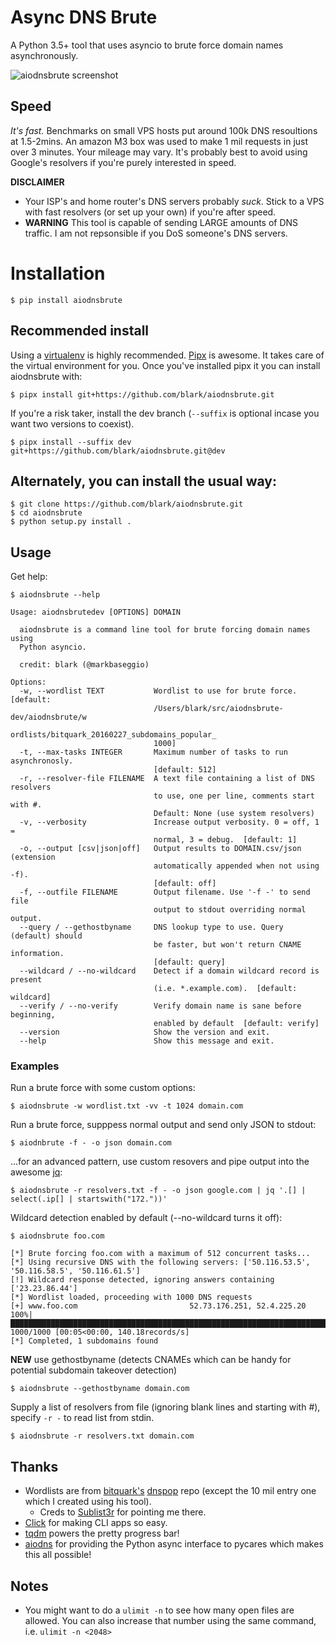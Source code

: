 # Async DNS Brute

A Python 3.5+ tool that uses asyncio to brute force domain names asynchronously.

![aiodnsbrute screenshot](screenshot.png)

## Speed

*It's fast.* Benchmarks on small VPS hosts put around 100k DNS resoultions at 1.5-2mins. An amazon M3 box was used to make 1 mil requests in just over 3 minutes. Your mileage may vary. It's probably best to avoid using Google's resolvers if you're purely interested in speed.

**DISCLAIMER**
- Your ISP's and home router's DNS servers probably _suck_. Stick to a VPS with fast resolvers (or set up your own) if you're after speed.
- **WARNING** This tool is capable of sending LARGE amounts of DNS traffic. I am not repsonsible if you DoS someone's DNS servers.

# Installation

    $ pip install aiodnsbrute

## Recommended install

Using a [virtualenv](https://virtualenv.pypa.io/en/latest/userguide/#usage) is highly recommended. [Pipx](https://github.com/pypa/pipx) is awesome. It takes care of the virtual environment for you. Once you've installed pipx it you can install aiodnsbrute with:

    $ pipx install git+https://github.com/blark/aiodnsbrute.git

If you're a risk taker, install the dev branch (`--suffix` is optional incase you want two versions to coexist).

    $ pipx install --suffix dev git+https://github.com/blark/aiodnsbrute.git@dev


## Alternately, you can install the usual way:

    $ git clone https://github.com/blark/aiodnsbrute.git
    $ cd aiodnsbrute
    $ python setup.py install .

## Usage

Get help:

    $ aiodnsbrute --help

    Usage: aiodnsbrutedev [OPTIONS] DOMAIN

      aiodnsbrute is a command line tool for brute forcing domain names using
      Python asyncio.

      credit: blark (@markbaseggio)

    Options:
      -w, --wordlist TEXT           Wordlist to use for brute force.  [default:
                                    /Users/blark/src/aiodnsbrute-dev/aiodnsbrute/w
                                    ordlists/bitquark_20160227_subdomains_popular_
                                    1000]
      -t, --max-tasks INTEGER       Maximum number of tasks to run asynchronosly.
                                    [default: 512]
      -r, --resolver-file FILENAME  A text file containing a list of DNS resolvers
                                    to use, one per line, comments start with #.
                                    Default: None (use system resolvers)
      -v, --verbosity               Increase output verbosity. 0 = off, 1 =
                                    normal, 3 = debug.  [default: 1]
      -o, --output [csv|json|off]   Output results to DOMAIN.csv/json (extension
                                    automatically appended when not using -f).
                                    [default: off]
      -f, --outfile FILENAME        Output filename. Use '-f -' to send file
                                    output to stdout overriding normal output.
      --query / --gethostbyname     DNS lookup type to use. Query (default) should
                                    be faster, but won't return CNAME information.
                                    [default: query]
      --wildcard / --no-wildcard    Detect if a domain wildcard record is present
                                    (i.e. *.example.com).  [default: wildcard]
      --verify / --no-verify        Verify domain name is sane before beginning,
                                    enabled by default  [default: verify]
      --version                     Show the version and exit.
      --help                        Show this message and exit.

### Examples

Run a brute force with some custom options:

    $ aiodnsbrute -w wordlist.txt -vv -t 1024 domain.com

Run a brute force, supppess normal output and send only JSON to stdout:

    $ aiodnbrute -f - -o json domain.com

...for an advanced pattern, use custom resovers and pipe output into the awesome [jq](https://stedolan.github.io/jq/):

    $ aiodnsbrute -r resolvers.txt -f - -o json google.com | jq '.[] | select(.ip[] | startswith("172."))'

Wildcard detection enabled by default (--no-wildcard turns it off):

    $ aiodnsbrute foo.com

    [*] Brute forcing foo.com with a maximum of 512 concurrent tasks...
    [*] Using recursive DNS with the following servers: ['50.116.53.5', '50.116.58.5', '50.116.61.5']
    [!] Wildcard response detected, ignoring answers containing ['23.23.86.44']
    [*] Wordlist loaded, proceeding with 1000 DNS requests
    [+] www.foo.com                         52.73.176.251, 52.4.225.20
    100%|██████████████████████████████████████████████████████████████████████████████| 1000/1000 [00:05<00:00, 140.18records/s]
    [*] Completed, 1 subdomains found

**NEW** use gethostbyname (detects CNAMEs which can be handy for potential subdomain takeover detection)

    $ aiodnsbrute --gethostbyname domain.com

Supply a list of resolvers from file (ignoring blank lines and starting with #), specify `-r -` to read list from stdin.

    $ aiodnsbrute -r resolvers.txt domain.com

## Thanks

- Wordlists are from [bitquark's](https://github.com/bitquark) [dnspop](https://github.com/bitquark/dnspop) repo (except the 10 mil entry one which I created using his tool).
  - Creds to [Sublist3r](https://github.com/aboul3la/Sublist3r) for pointing me there.
- [Click](https://click.palletsprojects.com/en/7.x/) for making CLI apps so easy.
- [tqdm](https://github.com/tqdm/tqdm) powers the pretty progress bar!
- [aiodns](https://github.com/saghul/aiodns) for providing the Python async interface to pycares which makes this all possible!

## Notes

- You might want to do a `ulimit -n` to see how many open files are allowed. You can also increase that number using the same command, i.e. `ulimit -n <2048>`
